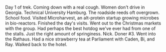 Day 1 of trek. Coming down with a real cough. Women don't drive in Georgia. Technical University Hamburg. The roadside reeds oft overgrown. School food. Visited Microharvest, an alt-protein startup growing microbes in bio-reactors.  Finished the day's visits. Went out to the Christmas markets with the group. Had perhaps the best hotdog we've ever had from one of the stalls. Just the right amount of springiness. Nick. Doner #3. Went into the Rathaus. Had a nice strawberry tea at Parliament with Caden, Bi, and Ray. Walked back to the hotel.
